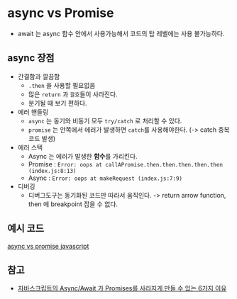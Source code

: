 # async vs Promise

- await 는 async 함수 안에서 사용가능해서 코드의 탑 레벨에는 사용 불가능하다.

## async 장점

- 간결함과 깔끔함
    - `.then` 을 사용할 필요없음
    - 많은 `return` 과 `괄호`들이 사라진다.
    - 분기될 때 보기 편하다.
- 에러 핸들링
    - `async` 는 동기와 비동기 모두 `try/catch` 로 처리할 수 있다.
    - `promise` 는 안쪽에서 에러가 발생하면 `catch`를 사용해야한다. (-> catch 중복 코드 발생)
- 에러 스택
    - Async 는 에러가 발생한 **함수**를 가리킨다.
    - Promise : `Error: oops at callAPromise.then.then.then.then.then (index.js:8:13)`
    - Async : `Error: oops at makeRequest (index.js:7:9)`
- 디버깅
    - 디버그도구는 동기화된 코드만 따라서 움직인다. -> return arrow function, then 에 breakpoint 잡을 수 없다.

## 예시 코드
[async vs promise javascript](async-promise.js)

## 참고
- [자바스크립트의 Async/Await 가 Promises를 사라지게 만들 수 있는 6가지 이유](https://medium.com/@constell99/%EC%9E%90%EB%B0%94%EC%8A%A4%ED%81%AC%EB%A6%BD%ED%8A%B8%EC%9D%98-async-await-%EA%B0%80-promises%EB%A5%BC-%EC%82%AC%EB%9D%BC%EC%A7%80%EA%B2%8C-%EB%A7%8C%EB%93%A4-%EC%88%98-%EC%9E%88%EB%8A%94-6%EA%B0%80%EC%A7%80-%EC%9D%B4%EC%9C%A0-c5fe0add656c)